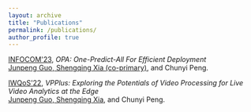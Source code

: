 ```yaml
---
layout: archive
title: "Publications"
permalink: /publications/
author_profile: true
---
```

[INFOCOM'23](https://infocom2023.ieee-infocom.org/), *OPA: One-Predict-All For Efficient Deployment* <br>
<u>Junpeng Guo, Shengqing Xia (co-primary)</u>, and Chunyi Peng. <br>

[IWQoS'22](https://iwqos2022.ieee-iwqos.org/), *VPPlus: Exploring the Potentials of Video Processing for Live Video Analytics at the Edge* <br> 
<u>Junpeng Guo, Shengqing Xia</u>, and Chunyi Peng.<br>


